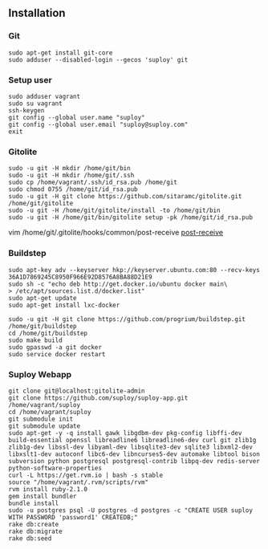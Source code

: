 Installation
------------

### Git

	sudo apt-get install git-core
	sudo adduser --disabled-login --gecos 'suploy' git

### Setup user

	sudo adduser vagrant
	sudo su vagrant
	ssh-keygen
	git config --global user.name "suploy"
	git config --global user.email "suploy@suploy.com"
	exit

### Gitolite

	sudo -u git -H mkdir /home/git/bin
	sudo -u git -H mkdir /home/git/.ssh
	sudo cp /home/vagrant/.ssh/id_rsa.pub /home/git
	sudo chmod 0755 /home/git/id_rsa.pub
	sudo -u git -H git clone https://github.com/sitaramc/gitolite.git /home/git/gitolite
	sudo -u git -H /home/git/gitolite/install -to /home/git/bin
	sudo -u git -H /home/git/bin/gitolite setup -pk /home/git/id_rsa.pub

vim /home/git/.gitolite/hooks/common/post-receive
[post-receive](doc/config/post-receive)

### Buildstep

	sudo apt-key adv --keyserver hkp://keyserver.ubuntu.com:80 --recv-keys 36A1D7869245C8950F966E92D8576A8BA88D21E9
	sudo sh -c "echo deb http://get.docker.io/ubuntu docker main\
	> /etc/apt/sources.list.d/docker.list"
	sudo apt-get update
	sudo apt-get install lxc-docker

	sudo -u git -H git clone https://github.com/progrium/buildstep.git /home/git/buildstep
	cd /home/git/buildstep
	sudo make build
	sudo gpasswd -a git docker
	sudo service docker restart

### Suploy Webapp

	git clone git@localhost:gitolite-admin
	git clone https://github.com/suploy/suploy-app.git /home/vagrant/suploy
	cd /home/vagrant/suploy
	git submodule init
	git submodule update
	sudo apt-get -y -q install gawk libgdbm-dev pkg-config libffi-dev build-essential openssl libreadline6 libreadline6-dev curl git zlib1g zlib1g-dev libssl-dev libyaml-dev libsqlite3-dev sqlite3 libxml2-dev libxslt1-dev autoconf libc6-dev libncurses5-dev automake libtool bison subversion python postgresql postgresql-contrib libpq-dev redis-server python-software-properties
	curl -L https://get.rvm.io | bash -s stable
	source "/home/vagrant/.rvm/scripts/rvm"
	rvm install ruby-2.1.0
	gem install bundler
	bundle install
	sudo -u postgres psql -U postgres -d postgres -c "CREATE USER suploy WITH PASSWORD 'password1' CREATEDB;"
	rake db:create
	rake db:migrate
	rake db:seed
